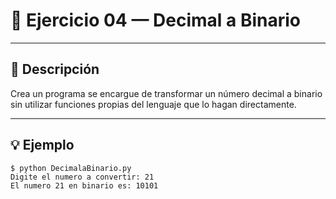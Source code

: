 # 🧮 Ejercicio 04 — Decimal a Binario

---

## 📌 Descripción


Crea un programa se encargue de transformar un número decimal a binario sin utilizar funciones propias del lenguaje que lo hagan directamente.



---

## 💡 Ejemplo

    
    $ python DecimalaBinario.py
    Digite el numero a convertir: 21
    El numero 21 en binario es: 10101   